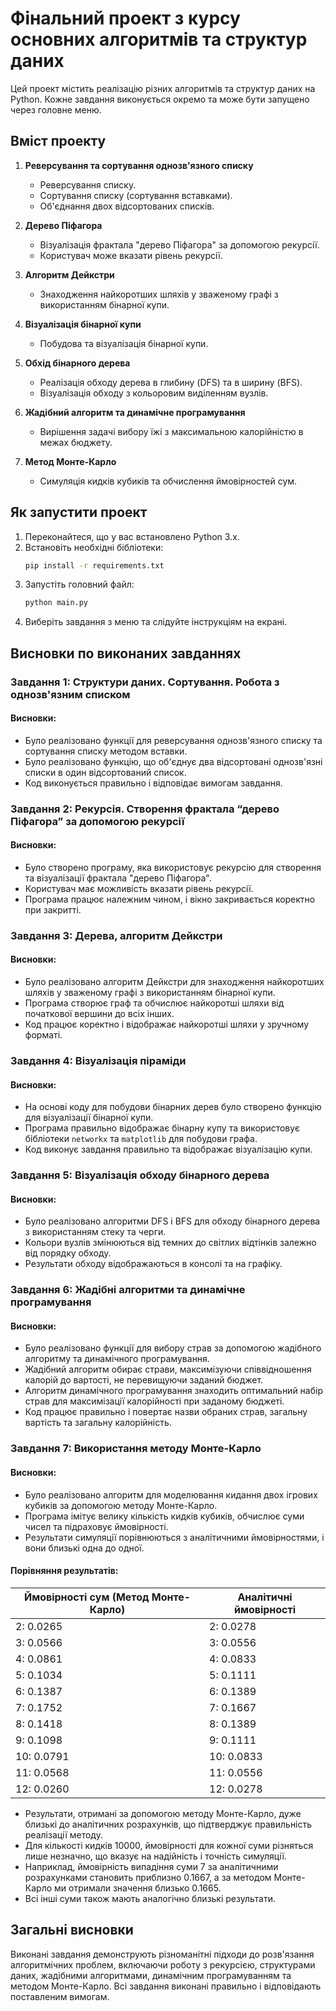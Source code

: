 # Фінальний проект з курсу основних алгоритмів та структур даних

Цей проект містить реалізацію різних алгоритмів та структур даних на Python. Кожне завдання виконується окремо та може бути запущено через головне меню.

## Вміст проекту

1. **Реверсування та сортування однозв'язного списку**
   - Реверсування списку.
   - Сортування списку (сортування вставками).
   - Об'єднання двох відсортованих списків.

2. **Дерево Піфагора**
   - Візуалізація фрактала "дерево Піфагора" за допомогою рекурсії.
   - Користувач може вказати рівень рекурсії.

3. **Алгоритм Дейкстри**
   - Знаходження найкоротших шляхів у зваженому графі з використанням бінарної купи.

4. **Візуалізація бінарної купи**
   - Побудова та візуалізація бінарної купи.

5. **Обхід бінарного дерева**
   - Реалізація обходу дерева в глибину (DFS) та в ширину (BFS).
   - Візуалізація обходу з кольоровим виділенням вузлів.

6. **Жадібний алгоритм та динамічне програмування**
   - Вирішення задачі вибору їжі з максимальною калорійністю в межах бюджету.

7. **Метод Монте-Карло**
   - Симуляція кидків кубиків та обчислення ймовірностей сум.

## Як запустити проект

1. Переконайтеся, що у вас встановлено Python 3.x.
2. Встановіть необхідні бібліотеки:
   ```bash
   pip install -r requirements.txt
   ```
3. Запустіть головний файл:
   ```bash
   python main.py
   ``` 
4. Виберіть завдання з меню та слідуйте інструкціям на екрані.

## Висновки по виконаних завданнях

### Завдання 1: Структури даних. Сортування. Робота з однозв'язним списком

#### Висновки:
- Було реалізовано функції для реверсування однозв'язного списку та сортування списку методом вставки.
- Було реалізовано функцію, що об'єднує два відсортовані однозв'язні списки в один відсортований список.
- Код виконується правильно і відповідає вимогам завдання.

### Завдання 2: Рекурсія. Створення фрактала “дерево Піфагора” за допомогою рекурсії

#### Висновки:
- Було створено програму, яка використовує рекурсію для створення та візуалізації фрактала "дерево Піфагора".
- Користувач має можливість вказати рівень рекурсії.
- Програма працює належним чином, і вікно закривається коректно при закритті.

### Завдання 3: Дерева, алгоритм Дейкстри

#### Висновки:
- Було реалізовано алгоритм Дейкстри для знаходження найкоротших шляхів у зваженому графі з використанням бінарної купи.
- Програма створює граф та обчислює найкоротші шляхи від початкової вершини до всіх інших.
- Код працює коректно і відображає найкоротші шляхи у зручному форматі.

### Завдання 4: Візуалізація піраміди

#### Висновки:
- На основі коду для побудови бінарних дерев було створено функцію для візуалізації бінарної купи.
- Програма правильно відображає бінарну купу та використовує бібліотеки `networkx` та `matplotlib` для побудови графа.
- Код виконує завдання правильно та відображає візуалізацію купи.

### Завдання 5: Візуалізація обходу бінарного дерева

#### Висновки:
- Було реалізовано алгоритми DFS і BFS для обходу бінарного дерева з використанням стеку та черги.
- Кольори вузлів змінюються від темних до світлих відтінків залежно від порядку обходу.
- Результати обходу відображаються в консолі та на графіку.

### Завдання 6: Жадібні алгоритми та динамічне програмування

#### Висновки:
- Було реалізовано функції для вибору страв за допомогою жадібного алгоритму та динамічного програмування.
- Жадібний алгоритм обирає страви, максимізуючи співвідношення калорій до вартості, не перевищуючи заданий бюджет.
- Алгоритм динамічного програмування знаходить оптимальний набір страв для максимізації калорійності при заданому бюджеті.
- Код працює правильно і повертає назви обраних страв, загальну вартість та загальну калорійність.

### Завдання 7: Використання методу Монте-Карло

#### Висновки:
- Було реалізовано алгоритм для моделювання кидання двох ігрових кубиків за допомогою методу Монте-Карло.
- Програма імітує велику кількість кидків кубиків, обчислює суми чисел та підраховує ймовірності.
- Результати симуляції порівнюються з аналітичними ймовірностями, і вони близькі одна до одної.

#### Порівняння результатів:
| Ймовірності сум (Метод Монте-Карло) | Аналітичні ймовірності |
|-------------------------------------|------------------------|
| 2: 0.0265                           | 2: 0.0278              |
| 3: 0.0566                           | 3: 0.0556              |
| 4: 0.0861                           | 4: 0.0833              |
| 5: 0.1034                           | 5: 0.1111              |
| 6: 0.1387                           | 6: 0.1389              |
| 7: 0.1752                           | 7: 0.1667              |
| 8: 0.1418                           | 8: 0.1389              |
| 9: 0.1098                           | 9: 0.1111              |
| 10: 0.0791                          | 10: 0.0833             |
| 11: 0.0568                          | 11: 0.0556             |
| 12: 0.0260                          | 12: 0.0278             |

- Результати, отримані за допомогою методу Монте-Карло, дуже близькі до аналітичних розрахунків, що підтверджує правильність реалізації методу.
- Для кількості кидків 10000, ймовірності для кожної суми різняться лише незначно, що вказує на надійність і точність симуляції.
- Наприклад, ймовірність випадіння суми 7 за аналітичними розрахунками становить приблизно 0.1667, а за методом Монте-Карло ми отримали значення близько 0.1665.
- Всі інші суми також мають аналогічно близькі результати.


## Загальні висновки

Виконані завдання демонструють різноманітні підходи до розв'язання алгоритмічних проблем, включаючи роботу з рекурсією, структурами даних, жадібними алгоритмами, динамічним програмуванням та методом Монте-Карло. Всі завдання виконані правильно і відповідають поставленим вимогам.
